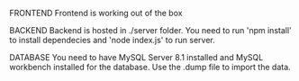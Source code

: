 FRONTEND
Frontend is working out of the box

BACKEND
Backend is hosted in ./server folder. You need to run 'npm install'
to install dependecies and 'node index.js' to run server.

DATABASE
You need to have MySQL Server 8.1 installed and MySQL workbench installed
for the database. Use the .dump file to import the data.
